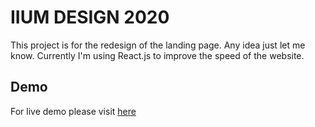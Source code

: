 # IIUM DESIGN 2020

This project is for the redesign of the landing page. Any idea just let me know.
Currently I'm using React.js to improve the speed of the website.

## Demo
For live demo please visit <a href="https://iium.adisazizan.xyz/">here</a>
